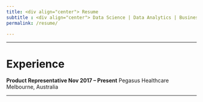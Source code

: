 ```yaml
---
title: <div align="center"> Resume
subtitle : <div align="center"> Data Science | Data Analytics | Business Intelligence
permalink: /resume/

---
```

___
# Experience
**Product Representative                                    Nov 2017 – Present**
Pegasus Healthcare
Melbourne, Australia

---
